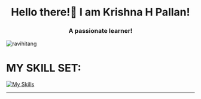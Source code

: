 <h1 align="center">Hello there!&#128075; I am Krishna H Pallan!</h1>
<h3 align="center">A passionate learner!</h3>

<p align="left"> <img src="https://komarev.com/ghpvc/?username=ravihitang&label=Profile%20views&color=0e75b6&style=flat" alt="ravihitang" /> </p>

<b><h1>MY SKILL SET:</h1></b>
[![My Skills](https://skillicons.dev/icons?i=js,html,css,bootstrap&theme=dark)](https://skillicons.dev)

<hr>
